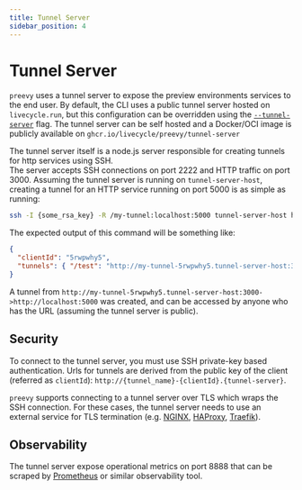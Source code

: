 ```yaml
---
title: Tunnel Server
sidebar_position: 4
---
```


# Tunnel Server

`preevy` uses a tunnel server to expose the preview environments services to the end user.
By default, the CLI uses a public tunnel server hosted on `livecycle.run`, but this configuration can be overridden using the [`--tunnel-server`](cli-reference#preevy-up-service) flag.
The tunnel server can be self hosted and a Docker/OCI image is publicly available on `ghcr.io/livecycle/preevy/tunnel-server`

The tunnel server itself is a node.js server responsible for creating tunnels for http services using SSH.  
The server accepts SSH connections on port 2222 and HTTP traffic on port 3000.
Assuming the tunnel server is running on `tunnel-server-host`, creating a tunnel for an HTTP service running on port 5000 is as simple as running:

```bash
ssh -I {some_rsa_key} -R /my-tunnel:localhost:5000 tunnel-server-host hello
```

The expected output of this command will be something like:

```json
{
  "clientId": "5rwpwhy5",
  "tunnels": { "/test": "http://my-tunnel-5rwpwhy5.tunnel-server-host:3000/" }
}
```

A tunnel from `http://my-tunnel-5rwpwhy5.tunnel-server-host:3000->http://localhost:5000` was created, and can be accessed by anyone who has the URL (assuming the tunnel server is public).

## Security

To connect to the tunnel server, you must use SSH private-key based authentication.
Urls for tunnels are derived from the public key of the client (referred as `clientId`):
`http://{tunnel_name}-{clientId}.{tunnel-server}`.

`preevy` supports connecting to a tunnel server over TLS which wraps the SSH connection. For these cases, the tunnel server needs to use an external service for TLS termination (e.g. [NGINX](https://www.nginx.com/), [HAProxy](https://www.haproxy.org/), [Traefik](https://traefik.io/)).

## Observability

The tunnel server expose operational metrics on port 8888 that can be scraped by [Prometheus](https://prometheus.io/) or similar observability tool.
